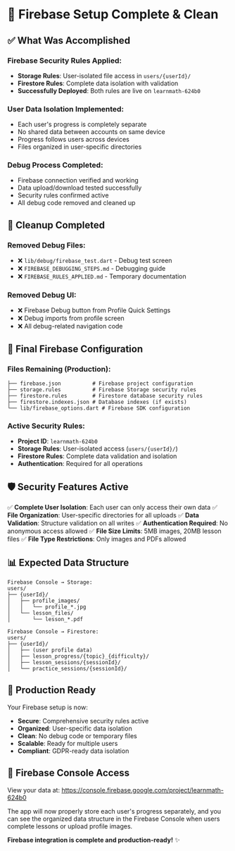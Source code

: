 # 🎉 Firebase Setup Complete & Clean

## ✅ What Was Accomplished

### **Firebase Security Rules Applied:**
- **Storage Rules**: User-isolated file access in `users/{userId}/`
- **Firestore Rules**: Complete data isolation with validation
- **Successfully Deployed**: Both rules are live on `learnmath-624b0`

### **User Data Isolation Implemented:**
- Each user's progress is completely separate
- No shared data between accounts on same device
- Progress follows users across devices
- Files organized in user-specific directories

### **Debug Process Completed:**
- Firebase connection verified and working
- Data upload/download tested successfully
- Security rules confirmed active
- All debug code removed and cleaned up

## 🧹 Cleanup Completed

### **Removed Debug Files:**
- ❌ `lib/debug/firebase_test.dart` - Debug test screen
- ❌ `FIREBASE_DEBUGGING_STEPS.md` - Debugging guide
- ❌ `FIREBASE_RULES_APPLIED.md` - Temporary documentation

### **Removed Debug UI:**
- ❌ Firebase Debug button from Profile Quick Settings
- ❌ Debug imports from profile screen
- ❌ All debug-related navigation code

## 📁 Final Firebase Configuration

### **Files Remaining (Production):**
```
├── firebase.json          # Firebase project configuration
├── storage.rules          # Firebase Storage security rules
├── firestore.rules        # Firestore database security rules
├── firestore.indexes.json # Database indexes (if exists)
└── lib/firebase_options.dart # Firebase SDK configuration
```

### **Active Security Rules:**
- **Project ID**: `learnmath-624b0`
- **Storage Rules**: User-isolated access (`users/{userId}/`)
- **Firestore Rules**: Complete data validation and isolation
- **Authentication**: Required for all operations

## 🛡️ Security Features Active

✅ **Complete User Isolation**: Each user can only access their own data
✅ **File Organization**: User-specific directories for all uploads
✅ **Data Validation**: Structure validation on all writes
✅ **Authentication Required**: No anonymous access allowed
✅ **File Size Limits**: 5MB images, 20MB lesson files
✅ **File Type Restrictions**: Only images and PDFs allowed

## 📊 Expected Data Structure

```
Firebase Console → Storage:
users/
├── {userId}/
│   ├── profile_images/
│   │   └── profile_*.jpg
│   └── lesson_files/
│       └── lesson_*.pdf

Firebase Console → Firestore:
users/
├── {userId}/
│   ├── (user profile data)
│   ├── lesson_progress/{topic}_{difficulty}/
│   ├── lesson_sessions/{sessionId}/
│   └── practice_sessions/{sessionId}/
```

## 🎯 Production Ready

Your Firebase setup is now:
- **Secure**: Comprehensive security rules active
- **Organized**: User-specific data isolation
- **Clean**: No debug code or temporary files
- **Scalable**: Ready for multiple users
- **Compliant**: GDPR-ready data isolation

## 🔗 Firebase Console Access

View your data at: https://console.firebase.google.com/project/learnmath-624b0

The app will now properly store each user's progress separately, and you can see the organized data structure in the Firebase Console when users complete lessons or upload profile images.

**Firebase integration is complete and production-ready!** ✨